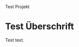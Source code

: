<!DOCTYPE html>
<html>
<head>
Test Projekt
</head>
<body>

<h1>Test Überschrift</h1>
<p>Test text.</p>

</body>
</html>
